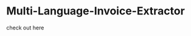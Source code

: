 # Multi-Language-Invoice-Extractor

check out here

<a href = 'https://huggingface.co/spaces/Sathish733/Multi-Language_Invoice_Extractor'>
